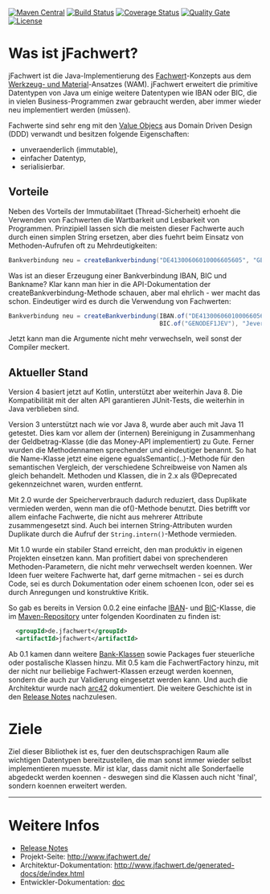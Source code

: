[![Maven Central](https://maven-badges.herokuapp.com/maven-central/de.jfachwert/jfachwert/badge.svg)](https://maven-badges.herokuapp.com/maven-central/de.jfachwert/jfachwert)
[![Build Status](https://travis-ci.com/oboehm/jfachwert.svg?branch=develop)](https://travis-ci.com/github/oboehm/jfachwert/branches)
[![Coverage Status](https://coveralls.io/repos/github/oboehm/jfachwert/badge.svg?branch=master)](https://coveralls.io/github/oboehm/jfachwert)
[![Quality Gate](https://sonarcloud.io/api/project_badges/measure?metric=alert_status&project=de.jfachwert:jfachwert)](https://sonarcloud.io/dashboard?id=de.jfachwert%3Ajfachwert)
[![License](https://img.shields.io/badge/License-Apache%202.0-blue.svg)](http://www.apache.org/licenses/LICENSE-2.0.html)

# Was ist jFachwert?

jFachwert ist die Java-Implementierung des [Fachwert](https://de.wikipedia.org/wiki/Werkzeug-_und_Materialansatz#Fachwerte)-Konzepts
aus dem [Werkzeug- und Material](https://de.wikipedia.org/wiki/Werkzeug-_und_Materialansatz)-Ansatzes (WAM).
jFachwert erweitert die primitive Datentypen von Java um einige weitere Datentypen wie IBAN oder BIC, die in
vielen Business-Programmen zwar gebraucht werden, aber immer wieder neu implementiert werden (müssen).

Fachwerte sind sehr eng mit den [Value Objecs](https://de.wikipedia.org/wiki/Value_Object) aus Domain Driven Design (DDD)
verwandt und besitzen folgende Eigenschaften:

* unveraenderlich (immutable),
* einfacher Datentyp,
* serialisierbar.


## Vorteile

Neben des Vorteils der Immutabilitaet (Thread-Sicherheit) erhoeht die Verwenden von Fachwerten die Wartbarkeit und
Lesbarkeit von Programmen. Prinzipiell lassen sich die meisten dieser Fachwerte auch durch einen simplen String
ersetzen, aber dies fuehrt beim Einsatz von Methoden-Aufrufen oft zu Mehrdeutigkeiten:

```java
Bankverbindung neu = createBankverbindung("DE41300606010006605605", "GENODEF1JEV", "Jever Volksbank");
```

Was ist an dieser Erzeugung einer Bankverbindung IBAN, BIC und Bankname? Klar kann man hier in die API-Dokumentation
der createBankverbindung-Methode schauen, aber mal ehrlich - wer macht das schon. Eindeutiger wird es durch die
Verwendung von Fachwerten:

```java
Bankverbindung neu = createBankverbindung(IBAN.of("DE41300606010006605605"), 
                                          BIC.of("GENODEF1JEV"), "Jever Volksbank");
```

Jetzt kann man die Argumente nicht mehr verwechseln, weil sonst der Compiler meckert.


## Aktueller Stand

Version 4 basiert jetzt auf Kotlin, unterstützt aber weiterhin Java 8.
Die Kompatibilität mit der alten API garantieren JUnit-Tests, die weiterhin in Java verblieben sind.

Version 3 unterstützt nach wie vor Java 8, wurde aber auch mit Java 11 getestet.
Dies kam vor allem der (internen) Bereinigung in Zusammenhang der Geldbetrag-Klasse (die das Money-API implementiert) zu Gute.
Ferner wurden die Methodennamen sprechender und eindeutiger benannt.
So hat die Name-Klasse jetzt eine eigene egualsSemantic(..)-Methode für den semantischen Vergleich, der verschiedene Schreibweise von Namen als gleich behandelt.
Methoden und Klassen, die in 2.x als @Deprecated gekennzeichnet waren, wurden entfernt.

Mit 2.0 wurde der Speicherverbrauch dadurch reduziert, dass Duplikate vermieden werden, wenn man die of()-Methode benutzt.
Dies betrifft vor allem einfache Fachwerte, die nicht aus mehrerer Attribute zusammengesetzt sind.
Auch bei internen String-Attributen wurden Duplikate durch die Aufruf der `String.intern()`-Methode vermieden.

Mit 1.0 wurde ein stabiler Stand erreicht, den man produktiv in eigenen Projekten einsetzen kann.
Man profitiert dabei von sprechenderen Methoden-Parametern, die nicht
mehr verwechselt werden koennen. Wer Ideen fuer weitere Fachwerte hat, darf gerne mitmachen - sei es durch Code,
sei es durch Dokumentation oder einem schoenen Icon, oder sei es durch Anregungen und konstruktive Kritik.

So gab es bereits in Version 0.0.2 eine einfache [IBAN](http://jfachwert.de/apidocs/de/jfachwert/bank/IBAN.html)- und 
[BIC](http://jfachwert.de/apidocs/de/jfachwert/bank/BIC.html)-Klasse, die im 
[Maven-Repository](http://search.maven.org/#search%7Cga%7C1%7Cjfachwert)
unter folgenden Koordinaten zu finden ist:

```xml
  <groupId>de.jfachwert</groupId>
  <artifactId>jfachwert</artifactId>
```

Ab 0.1 kamen dann weitere [Bank-Klassen](http://jfachwert.de/apidocs/de/jfachwert/bank/package-summary.html)
sowie Packages fuer steuerliche oder postalische Klassen hinzu.
Mit 0.5 kam die FachwertFactory hinzu, mit der nicht nur beiliebige Fachwert-Klassen erzeugt werden koennen,
sondern die auch zur Validierung eingesetzt werden kann.
Und auch die Architektur wurde nach [arc42](src/main/asciidoc/README.adoc) dokumentiert.
Die weitere Geschichte ist in den [Release Notes](doc/release-notes.adoc) nachzulesen.


# Ziele

Ziel dieser Bibliothek ist es, fuer den deutschsprachigen Raum alle wichtigen Datentypen bereitzustellen, die man
sonst immer wieder selbst implementieren muesste. Mir ist klar, dass damit nicht alle Sonderfaelle abgedeckt werden
koennen - deswegen sind die Klassen auch nicht 'final', sondern koennen erweitert werden.

---

# Weitere Infos

* [Release Notes](CHANGELOG.md)
* Projekt-Seite: http://www.jfachwert.de/
* Architektur-Dokumentation: http://www.jfachwert.de/generated-docs/de/index.html
* Entwickler-Dokumentation: [doc](doc/README.adoc)
